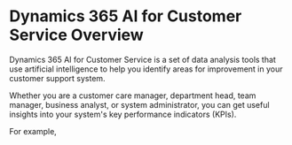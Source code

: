 # Dynamics 365 AI for Customer Service Overview

Dynamics 365 AI for Customer Service is a set of data analysis tools that use artificial intelligence to help you identify areas for improvement in your customer support system.

Whether you are a customer care manager, department head, team manager, business analyst, or system administrator, you can get useful insights into your system's key performance indicators (KPIs).

For example, 